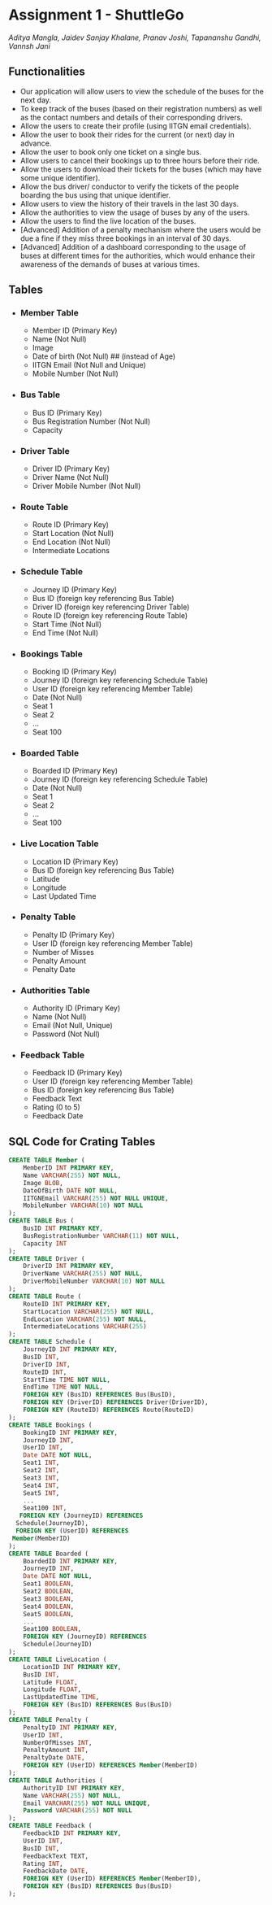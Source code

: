 # Assignment 1 - ShuttleGo
_Aditya Mangla, Jaidev Sanjay Khalane, Pranav Joshi, Tapananshu Gandhi, Vannsh Jani_

## Functionalities
- Our application will allow users to view the schedule of the buses for the next day.
- To keep track of the buses (based on their registration numbers) as well as the contact numbers and details of their corresponding drivers.
- Allow the users to create their profile (using IITGN email credentials).
- Allow the user to book their rides for the current (or next) day in advance.
- Allow the user to book only one ticket on a single bus.
- Allow users to cancel their bookings up to three hours before their ride.
- Allow the users to download their tickets for the buses (which may have some unique identifier).
- Allow the bus driver/ conductor to verify the tickets of the people boarding the bus using that unique identifier.
- Allow users to view the history of their travels in the last 30 days.
- Allow the authorities to view the usage of buses by any of the users.
- Allow the users to find the live location of the buses.
- [Advanced] Addition of a penalty mechanism where the users would be due a fine if they miss three bookings in an interval of 30 days.
- [Advanced] Addition of a dashboard corresponding to the usage of buses at different times for the authorities, which would enhance their awareness of the demands of buses at various times.

## Tables
- ### Member Table
    - Member ID (Primary Key)
    - Name (Not Null)
    - Image
    - Date of birth (Not Null) ## (instead of Age) 
    - IITGN Email (Not Null and Unique)
    - Mobile Number (Not Null)

- ### Bus Table
    - Bus ID (Primary Key)
    - Bus Registration Number (Not Null)
    - Capacity

- ### Driver Table
    - Driver ID (Primary Key)
    - Driver Name (Not Null)
    - Driver Mobile Number (Not Null)

- ### Route Table
    - Route ID (Primary Key)
    - Start Location (Not Null)
    - End Location (Not Null)
    - Intermediate Locations

- ### Schedule Table
    - Journey ID (Primary Key)
    - Bus ID (foreign key referencing Bus Table)
    - Driver ID (foreign key referencing Driver Table)
    - Route ID (foreign key referencing Route Table)
    - Start Time (Not Null)
    - End Time (Not Null)

- ### Bookings Table
    - Booking ID (Primary Key)
    - Journey ID (foreign key referencing Schedule Table)
    - User ID (foreign key referencing Member Table)
    - Date (Not Null)
    - Seat 1
    - Seat 2
    - ...
    - Seat 100

- ### Boarded Table
    - Boarded ID (Primary Key)
    - Journey ID (foreign key referencing Schedule Table)
    - Date (Not Null)
    - Seat 1
    - Seat 2
    - ...
    - Seat 100

- ### Live Location Table
    - Location ID (Primary Key)
    - Bus ID (foreign key referencing Bus Table)
    - Latitude
    - Longitude
    - Last Updated Time

- ### Penalty Table
    - Penalty ID (Primary Key)
    - User ID (foreign key referencing Member Table)
    - Number of Misses 
    - Penalty Amount
    - Penalty Date

- ### Authorities Table
    - Authority ID (Primary Key)
    - Name (Not Null)
    - Email (Not Null, Unique)
    - Password (Not Null)

- ### Feedback Table
    - Feedback ID (Primary Key)
    - User ID (foreign key referencing Member Table)
    - Bus ID (foreign key referencing Bus Table)
    - Feedback Text
    - Rating (0 to 5)
    - Feedback Date


## SQL Code for Crating Tables 


 ```sql
 CREATE TABLE Member (
     MemberID INT PRIMARY KEY,
     Name VARCHAR(255) NOT NULL,
     Image BLOB,
     DateOfBirth DATE NOT NULL,
     IITGNEmail VARCHAR(255) NOT NULL UNIQUE,
     MobileNumber VARCHAR(10) NOT NULL
 );
 CREATE TABLE Bus (
     BusID INT PRIMARY KEY,
     BusRegistrationNumber VARCHAR(11) NOT NULL,
     Capacity INT
 );
 CREATE TABLE Driver (
     DriverID INT PRIMARY KEY,
     DriverName VARCHAR(255) NOT NULL,
     DriverMobileNumber VARCHAR(10) NOT NULL
 );
 CREATE TABLE Route (
     RouteID INT PRIMARY KEY,
     StartLocation VARCHAR(255) NOT NULL,
     EndLocation VARCHAR(255) NOT NULL,
     IntermediateLocations VARCHAR(255)
 );
 CREATE TABLE Schedule (
     JourneyID INT PRIMARY KEY,
     BusID INT,
     DriverID INT,
     RouteID INT,
     StartTime TIME NOT NULL,
     EndTime TIME NOT NULL,
     FOREIGN KEY (BusID) REFERENCES Bus(BusID),
     FOREIGN KEY (DriverID) REFERENCES Driver(DriverID),
     FOREIGN KEY (RouteID) REFERENCES Route(RouteID)
 );
 CREATE TABLE Bookings (
     BookingID INT PRIMARY KEY,
     JourneyID INT,
     UserID INT,
     Date DATE NOT NULL,
     Seat1 INT,
     Seat2 INT,
     Seat3 INT,
     Seat4 INT,
     Seat5 INT, 
     ...
     Seat100 INT,
    FOREIGN KEY (JourneyID) REFERENCES
   Schedule(JourneyID),
   FOREIGN KEY (UserID) REFERENCES
  Member(MemberID)
 );
 CREATE TABLE Boarded (
     BoardedID INT PRIMARY KEY,
     JourneyID INT,
     Date DATE NOT NULL,
     Seat1 BOOLEAN,
     Seat2 BOOLEAN,
     Seat3 BOOLEAN,
     Seat4 BOOLEAN,
     Seat5 BOOLEAN,
     ...
     Seat100 BOOLEAN,
     FOREIGN KEY (JourneyID) REFERENCES
     Schedule(JourneyID)
 );
 CREATE TABLE LiveLocation (
     LocationID INT PRIMARY KEY,
     BusID INT,
     Latitude FLOAT,
     Longitude FLOAT,
     LastUpdatedTime TIME,
     FOREIGN KEY (BusID) REFERENCES Bus(BusID)
 );
 CREATE TABLE Penalty (
     PenaltyID INT PRIMARY KEY,
     UserID INT,
     NumberOfMisses INT,
     PenaltyAmount INT,
     PenaltyDate DATE,
     FOREIGN KEY (UserID) REFERENCES Member(MemberID)
 );
 CREATE TABLE Authorities (
     AuthorityID INT PRIMARY KEY,
     Name VARCHAR(255) NOT NULL,
     Email VARCHAR(255) NOT NULL UNIQUE,
     Password VARCHAR(255) NOT NULL
 );
 CREATE TABLE Feedback (
     FeedbackID INT PRIMARY KEY,
     UserID INT,
     BusID INT,
     FeedbackText TEXT,
     Rating INT,
     FeedbackDate DATE,
     FOREIGN KEY (UserID) REFERENCES Member(MemberID),
     FOREIGN KEY (BusID) REFERENCES Bus(BusID)
 );
 ```


